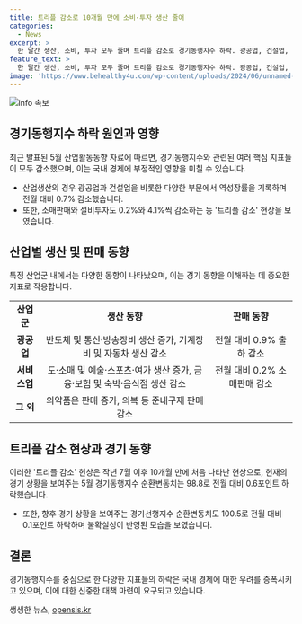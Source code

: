 ```yaml
---
title: 트리플 감소로 10개월 만에 소비·투자 생산 줄어
categories:
  - News
excerpt: >
  한 달간 생산, 소비, 투자 모두 줄며 트리플 감소로 경기동행지수 하락. 광공업, 건설업, 서비스업 모두 생산 감소 및 소매 판매 0.2% 하락. 설비투자도 4.1% 감소해 경기 악화. 이에 따른 경기동행지수는 98.8로 0.6포인트 하락. 경기선행지수도 100.5로 0.1포인트 하락. 작년 7월 이후 10개월 만에 트리플 감소는 경제에 대한 우려를 증폭시키고 있다.
feature_text: >
  한 달간 생산, 소비, 투자 모두 줄며 트리플 감소로 경기동행지수 하락. 광공업, 건설업, 서비스업 모두 생산 감소 및 소매 판매 0.2% 하락. 설비투자도 4.1% 감소해 경기 악화. 이에 따른 경기동행지수는 98.8로 0.6포인트 하락. 경기선행지수도 100.5로 0.1포인트 하락. 작년 7월 이후 10개월 만에 트리플 감소는 경제에 대한 우려를 증폭시키고 있다.
image: 'https://www.behealthy4u.com/wp-content/uploads/2024/06/unnamed-file.png'
---
```


<p><img src="https://www.behealthy4u.com/wp-content/uploads/2024/06/unnamed-file.png" alt="info 속보" /></p>

<h2 data-ke-size="size26">경기동행지수 하락 원인과 영향</h2>

<p data-ke-size="size16">최근 발표된 5월 산업활동동향 자료에 따르면, 경기동행지수와 관련된 여러 핵심 지표들이 모두 감소했으며, 이는 국내 경제에 부정적인 영향을 미칠 수 있습니다.</p>

<ul>
  <li>산업생산의 경우 광공업과 건설업을 비롯한 다양한 부문에서 역성장률을 기록하며 전월 대비 0.7% 감소했습니다.</li>
  <li>또한, 소매판매와 설비투자도 0.2%와 4.1%씩 감소하는 등 '트리플 감소' 현상을 보였습니다.</li>
</ul>

<h2 data-ke-size="size26">산업별 생산 및 판매 동향</h2>

<p data-ke-size="size16">특정 산업군 내에서는 다양한 동향이 나타났으며, 이는 경기 동향을 이해하는 데 중요한 지표로 작용합니다.</p>

<table>
  <tr>
    <td style="text-align: center; height: 17px;"><b>산업군</b></td>
    <td style="text-align: center; height: 17px;"><b>생산 동향</b></td>
    <td style="text-align: center; height: 17px;"><b>판매 동향</b></td>
  </tr>
  <tr>
    <td style="text-align: center; height: 17px;"><b>광공업</b></td>
    <td style="text-align: center; height: 17px;">반도체 및 통신·방송장비 생산 증가, 기계장비 및 자동차 생산 감소</td>
    <td style="text-align: center; height: 17px;">전월 대비 0.9% 출하 감소</td>
  </tr>
  <tr>
    <td style="text-align: center; height: 17px;"><b>서비스업</b></td>
    <td style="text-align: center; height: 17px;">도·소매 및 예술·스포츠·여가 생산 증가, 금융·보험 및 숙박·음식점 생산 감소</td>
    <td style="text-align: center; height: 17px;">전월 대비 0.2% 소매판매 감소</td>
  </tr>
  <tr>
    <td style="text-align: center; height: 17px;"><b>그 외</b></td>
    <td style="text-align: center; height: 17px;">의약품은 판매 증가, 의복 등 준내구재 판매 감소</td>
    <td style="text-align: center; height: 17px;"></td>
  </tr>
</table>

<h2 data-ke-size="size26">트리플 감소 현상과 경기 동향</h2>

<p data-ke-size="size16">이러한 '트리플 감소' 현상은 작년 7월 이후 10개월 만에 처음 나타난 현상으로, 현재의 경기 상황을 보여주는 5월 경기동행지수 순환변동치는 98.8로 전월 대비 0.6포인트 하락했습니다.</p>

<ul>
  <li>또한, 향후 경기 상황을 보여주는 경기선행지수 순환변동치도 100.5로 전월 대비 0.1포인트 하락하며 불확실성이 반영된 모습을 보였습니다.</li>
</ul>

<h2 data-ke-size="size26">결론</h2>

<p data-ke-size="size16">경기동행지수를 중심으로 한 다양한 지표들의 하락은 국내 경제에 대한 우려를 증폭시키고 있으며, 이에 대한 신중한 대책 마련이 요구되고 있습니다.</p>
생생한 뉴스, <a href="https://opensis.kr" rel="dofollow">opensis.kr</a>


